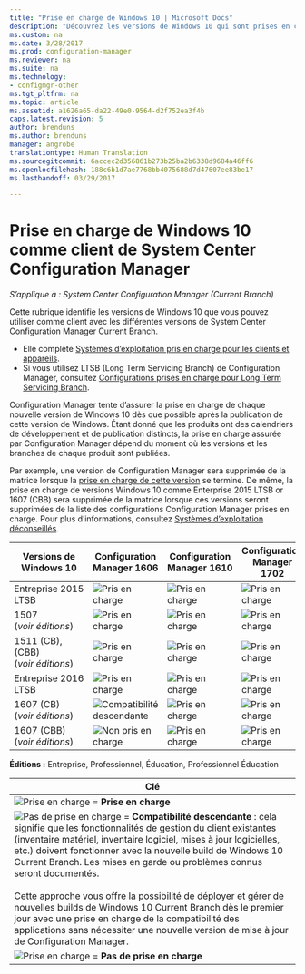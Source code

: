 ```yaml
---
title: "Prise en charge de Windows 10 | Microsoft Docs"
description: "Découvrez les versions de Windows 10 qui sont prises en charge pour exécuter le client System Center Configuration Manager."
ms.custom: na
ms.date: 3/28/2017
ms.prod: configuration-manager
ms.reviewer: na
ms.suite: na
ms.technology:
- configmgr-other
ms.tgt_pltfrm: na
ms.topic: article
ms.assetid: a1626a65-da22-49e0-9564-d2f752ea3f4b
caps.latest.revision: 5
author: brenduns
ms.author: brenduns
manager: angrobe
translationtype: Human Translation
ms.sourcegitcommit: 6accec2d356861b273b25ba2b6338d9684a46ff6
ms.openlocfilehash: 188c6b1d7ae7768bb4075688d7d47607ee83be17
ms.lasthandoff: 03/29/2017

---
```

# <a name="support-for-windows-10-as-a-client-of-system-center-configuration-manager"></a>Prise en charge de Windows 10 comme client de System Center Configuration Manager

*S’applique à : System Center Configuration Manager (Current Branch)*


 Cette rubrique identifie les versions de Windows 10 que vous pouvez utiliser comme client avec les différentes versions de System Center Configuration Manager Current Branch.

- Elle complète [Systèmes d’exploitation pris en charge pour les clients et appareils](/sccm/core/plan-design/configs/supported-operating-systems-for-clients-and-devices).
- Si vous utilisez LTSB (Long Term Servicing Branch) de Configuration Manager, consultez [Configurations prises en charge pour Long Term Servicing Branch](/sccm/core/understand/supported-configurations-for-ltsb).

Configuration Manager tente d’assurer la prise en charge de chaque nouvelle version de Windows 10 dès que possible après la publication de cette version de Windows. Étant donné que les produits ont des calendriers de développement et de publication distincts, la prise en charge assurée par Configuration Manager dépend du moment où les versions et les branches de chaque produit sont publiées.

Par exemple, une version de Configuration Manager sera supprimée de la matrice lorsque la [prise en charge de cette version](/sccm/core/servers/manage/current-branch-versions-supported) se termine. De même, la prise en charge de versions Windows 10 comme Enterprise 2015 LTSB or 1607 (CBB) sera supprimée de la matrice lorsque ces versions seront supprimées de la liste des configurations Configuration Manager prises en charge. Pour plus d’informations, consultez [Systèmes d’exploitation déconseillés](/sccm/core/plan-design/changes/removed-and-deprecated-features#deprecated-operating-systems).



|Versions de Windows 10                    |Configuration Manager 1606          |Configuration Manager 1610          |    Configuration Manager 1702 |
|---------------------|-----|-----|-----|
|Entreprise 2015 LTSB                   |![Pris en charge](media/green_check.png) |![Pris en charge](media/green_check.png) |![Pris en charge](media/green_check.png) |
|1507 <br />(*voir éditions*)            |![Pris en charge](media/green_check.png) |![Pris en charge](media/green_check.png) |![Pris en charge](media/green_check.png) |
|1511 (CB), (CBB)<br />(*voir éditions*) |![Pris en charge](media/green_check.png) |![Pris en charge](media/green_check.png) |![Pris en charge](media/green_check.png) |
|Entreprise 2016 LTSB                   |![Pris en charge](media/green_check.png) |![Pris en charge](media/green_check.png) |![Pris en charge](media/green_check.png) |
|1607 (CB)    <br />(*voir éditions*)      |![Compatibilité descendante](media/blue_compat.png) |![Pris en charge](media/green_check.png) |![Pris en charge](media/green_check.png) |
|1607 (CBB)    <br />(*voir éditions*)      |![Non pris en charge](media/Red_X.png)   |![Pris en charge](media/green_check.png) |![Pris en charge](media/green_check.png) |



**Éditions :** Entreprise, Professionnel, Éducation, Professionnel Éducation   

|Clé|
|--|
|![Prise en charge](media/green_check.png) = **Prise en charge**  |
|![Pas de prise en charge](media/blue_compat.png)  = **Compatibilité descendante** : cela signifie que les fonctionnalités de gestion du client existantes (inventaire matériel, inventaire logiciel, mises à jour logicielles, etc.) doivent fonctionner avec la nouvelle build de Windows 10 Current Branch. Les mises en garde ou problèmes connus seront documentés. <br><br>Cette approche vous offre la possibilité de déployer et gérer de nouvelles builds de Windows 10 Current Branch dès le premier jour avec une prise en charge de la compatibilité des applications sans nécessiter une nouvelle version de mise à jour de Configuration Manager. |
|![Prise en charge](media/Red_X.png) = **Pas de prise en charge**|

